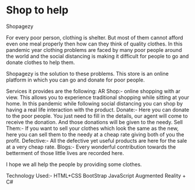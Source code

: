 # Shop to help




Shopagezy

For every poor person, clothing is shelter. But most of them cannot afford even one meal properly then how can they think of quality clothes. In this pandemic year clothing problems are faced by many poor people around the world and the social distancing is making it difficult for people to go and donate clothes to help them.

Shopagezy is the solution to these problems. This store is an online platform in which you can go and donate for poor people.

Services it provides are the following: AR Shop:- online shopping with ar view. This allows you to experience traditional shopping while sitting at your home. In this pandemic while following social distancing you can shop by having a real life interaction with the product. Donate:- Here you can donate to the poor people. You just need to fill in the details, our agent will come to receive the donation. And those donations will be given to the needy. Sell Them:- If you want to sell your clothes which look the same as the new, here you can sell them to the needy at a cheap rate giving both of you the profit. Defective:- All the defective yet useful products are here for the sale at a very cheap rate. Blogs:- Every wonderful contribution towards the betterment of those little lives are recorded here.

I hope we all help the people by providing some clothes.

Technology Used:- HTML+CSS BootStrap JavaScript Augmented Reality + C#
